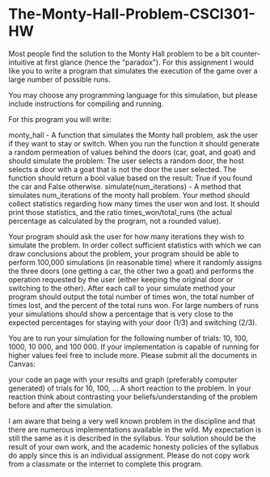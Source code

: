 # The-Monty-Hall-Problem-CSCI301-HW
Most people find the solution to the Monty Hall problem to be a bit counter-intuitive at first glance (hence the "paradox"). For this assignment I would like you to write a program that simulates the execution of the game over a large number of possible runs.

You may choose any programming language for this simulation, but please include instructions for compiling and running.

For this program you will write:

monty_hall - A function that simulates the Monty hall problem, ask the user if they want to stay or switch. When you run the function it should generate a random permeation of values behind the doors (car, goat, and goat) and should simulate the problem: The user selects a random door, the host selects a door with a goat that is not the door the user selected. The function should return a bool value based on the result: True if you found the car and False otherwise.
simulate(num_iterations) - A method that simulates num_iterations of the monty hall problem. Your method should collect statistics regarding how many times the user won and lost. It should print those statistics, and the ratio times_won/total_runs (the actual percentage as calculated by the program, not a rounded value).
 

Your program should ask the user for how many iterations they wish to simulate the problem. In order collect sufficient statistics with which we can draw conclusions about the problem, your program should be able to perform 100,000 simulations (in reasonable time) where it randomly assigns the three doors (one getting a car, the other two a goat) and performs the operation requested by the user (either keeping the original door or switching to the other). After each call to your simulate method your program should output the total number of times won, the total number of times lost, and the percent of the total runs won. For large numbers of runs your simulations should show a percentage that is very close to the expected percentages for staying with your door (1/3) and switching (2/3).

You are to run your simulation for the following number of trials: 10, 100, 1000, 10 000, and 100 000. If your implementation is capable of running for higher values feel free to include more. Please submit all the documents in Canvas:

your code
an page with your results and graph (preferably computer generated) of trials for 10, 100, ...
A short reaction to the problem. In your reaction think about contrasting your beliefs/understanding of the problem before and after the simulation. 
 

I am aware that being a very well known problem in the discipline and that there are numerous implementations available in the wild. My expectation is still the same as it is described in the syllabus. Your solution should be the result of your own work, and the academic honesty policies of the syllabus do apply since this is an individual assignment. Please do not copy work from a classmate or the internet to complete this program.